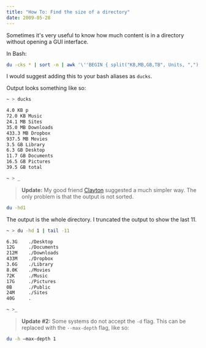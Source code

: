 ```yaml
---
title: "How To: Find the size of a directory"
date: 2009-05-28
---
```


Sometimes it's very useful to know how much content is in a directory without opening a GUI interface.

In Bash:

```bash
du -cks * | sort -n | awk '\''BEGIN { split("KB,MB,GB,TB", Units, ","); } { u = 1;while ($1 >= 1024){$1 = $1 / 1024;u += 1;}$1 = sprintf("%.1f %s", $1, Units[u]);print $0;}'\'' | tail -11
```

I would suggest adding this to your bash aliases as `ducks`.

Output looks something like so:

```bash
~ > ducks

4.0 KB p
72.0 KB Music
24.1 MB Sites
35.0 MB Downloads
433.3 MB Dropbox
937.5 MB Movies
3.5 GB Library
6.3 GB Desktop
11.7 GB Documents
16.5 GB Pictures
39.5 GB total

~ > _
```

> **Update:** My good friend [Clayton] suggested a much simpler way. The only problem is that the output is not sorted.

```bash
du -hd1
```

The output is the whole directory. I truncated the output to show the last 11.

```bash
~ > du -hd 1 | tail -11

6.3G    ./Desktop
12G     ./Documents
212M    ./Downloads
433M    ./Dropbox
3.6G    ./Library
8.0K    ./Movies
72K     ./Music
17G     ./Pictures
0B      ./Public
24M     ./Sites
40G     .

~ >_
```

> **Update #2:** Some systems do not accept the `-d` flag. This can be replaced with the `--max-depth` flag, like so:

```bash
du -h —max-depth 1
```

[clayton]: http://www.twitter.com/file_cabinet
